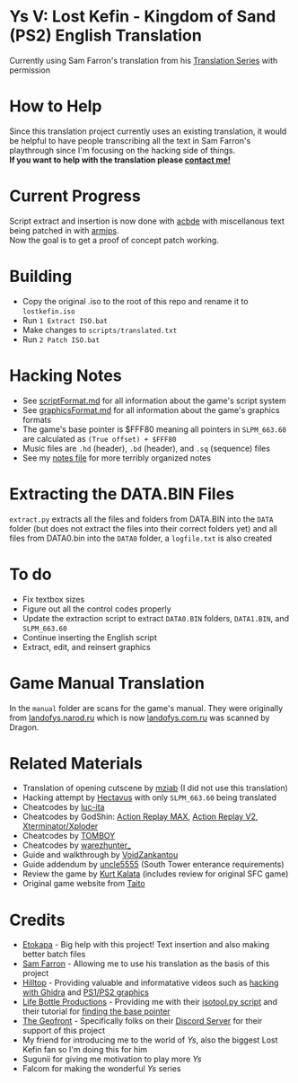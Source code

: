 # Ys V: Lost Kefin - Kingdom of Sand (PS2) English Translation
Currently using Sam Farron's translation from his [Translation Series](https://www.youtube.com/playlist?list=PLoD4gkRCJkUcgfpU5puBqYy5DX-RJK--b) with permission  

# How to Help
Since this translation project currently uses an existing translation, it would be helpful to have people transcribing all the text in Sam Farron's playthrough since I'm focusing on the hacking side of things.  
**If you want to help with the translation please [contact me!](https://kaisaan.github.io/pages/contact)**

# Current Progress  
Script extract and insertion is now done with [acbde](https://www.romhacking.net/utilities/1392/) with miscellanous text being patched in with [armips](https://github.com/Kingcom/armips).  
Now the goal is to get a proof of concept patch working.

# Building
- Copy the original .iso to the root of this repo and rename it to `lostkefin.iso`
- Run `1 Extract ISO.bat`
- Make changes to `scripts/translated.txt`
- Run `2 Patch ISO.bat`

# Hacking Notes
- See [scriptFormat.md](https://github.com/Kaisaan/lostkefin/blob/main/scriptFormat.md) for all information about the game's script system
- See [graphicsFormat.md](https://github.com/Kaisaan/lostkefin/blob/main/graphicsFormat.md) for all information about the game's graphics formats
- The game's base pointer is $FFF80 meaning all pointers in `SLPM_663.60` are calculated as `(True offset) + $FFF80`
- Music files are `.hd` (header), `.bd` (header), and `.sq` (sequence) files
- See my [notes file](https://github.com/Kaisaan/lostkefin/blob/main/notes.txt) for more terribly organized notes

# Extracting the DATA.BIN Files
`extract.py` extracts all the files and folders from DATA.BIN into the `DATA` folder (but does not extract the files into their correct folders yet) and all files from DATA0.bin into the `DATA0` folder, a `logfile.txt` is also created

# To do
- Fix textbox sizes
- Figure out all the control codes properly
- Update the extraction script to extract `DATA0.BIN` folders, `DATA1.BIN`, and `SLPM_663.60`
- Continue inserting the English script
- Extract, edit, and reinsert graphics

# Game Manual Translation
In the `manual` folder are scans for the game's manual. They were originally from [landofys.narod.ru](https://landofys.narod.ru/) which is now [landofys.com.ru](http://landofys.com.ru/) was scanned by Dragon.

# Related Materials
- Translation of opening cutscene by [mziab](https://www.romhacking.net/forum/index.php?topic=28379.0) (I did not use this translation)
- Hacking attempt by [Hectavus](https://zenhax.com/viewtopic.php@t=15249.html) with only `SLPM_663.60` being translated
- Cheatcodes by [luc-ita](https://gamehacking.org/game/100384)
- Cheatcodes by GodShin: [Action Replay MAX](https://www.european-codebase.de/daten.php?system=ps2&act=detail1&id=8253), [Action Replay V2](https://www.european-codebase.de/daten.php?system=ps2&act=detail1&id=8252), [Xterminator/Xploder](https://www.european-codebase.de/daten.php?system=ps2&act=detail1&id=8251)
- Cheatcodes by [TOMBOY](https://blog.goo.ne.jp/touffu/e/c484169262662f0dd6632c97c6c695c7)
- Cheatcodes by [warezhunter_](https://psx-core.ru/forum/2-51-45)
- Guide and walkthrough by [VoidZankantou](https://gamefaqs.gamespot.com/ps2/921272-ys-v-lost-kefin-kingdom-of-sand/faqs/44007)
- Guide addendum by [uncle5555](https://gamefaqs.gamespot.com/ps2/921272-ys-v-lost-kefin-kingdom-of-sand/answers/71872-help-with-getting-into-the-south-tower) (South Tower enterance requirements)
- Review the game by [Kurt Kalata](http://www.hardcoregaming101.net/ys-v-ushinawareta-suna-no-miyako-kefin/) (includes review for original SFC game)
- Original game website from [Taito](https://web.archive.org/web/20070804063125/http://www.taito.co.jp/d3/cp/ys/ys5/)

# Credits
- [Etokapa](https://github.com/Etokapa/) - Big help with this project! Text insertion and also making better batch files
- [Sam Farron](https://www.youtube.com/@samfarron) - Allowing me to use his translation as the basis of this project
- [Hilltop](https://x.com/HilltopWorks) - Providing valuable and informatative videos such as [hacking with Ghidra](https://youtu.be/qCEZC3cPc1s) and [PS1/PS2 graphics](https://youtu.be/lePKUCYakqM)
- [Life Bottle Productions](https://www.lifebottle.org/#/) - Providing me with their [isotool.py script](https://github.com/lifebottle/PythonLib/blob/main/isotool.py) and their tutorial for [finding the base pointer](https://youtu.be/q5aEj-aSw50)
- [The Geofront](https://geofront.esterior.net/) - Specifically folks on their [Discord Server](https://discord.gg/sXx2Ck6Cxn) for their support of this project
- My friend for introducing me to the world of *Ys*, also the biggest Lost Kefin fan so I'm doing this for him
- Sugunii for giving me motivation to play more *Ys*
- Falcom for making the wonderful *Ys* series
